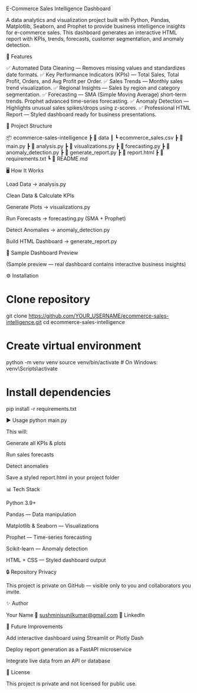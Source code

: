 E-Commerce Sales Intelligence Dashboard

A data analytics and visualization project built with Python, Pandas, Matplotlib, Seaborn, and Prophet to provide business intelligence insights for e-commerce sales.
This dashboard generates an interactive HTML report with KPIs, trends, forecasts, customer segmentation, and anomaly detection.

🚀 Features

✅ Automated Data Cleaning — Removes missing values and standardizes date formats.
✅ Key Performance Indicators (KPIs) — Total Sales, Total Profit, Orders, and Avg Profit per Order.
✅ Sales Trends — Monthly sales trend visualization.
✅ Regional Insights — Sales by region and category segmentation.
✅ Forecasting —
        SMA (Simple Moving Average) short-term trends.
        Prophet advanced time-series forecasting.
✅ Anomaly Detection — Highlights unusual sales spikes/drops using z-scores.
✅ Professional HTML Report — Styled dashboard ready for business presentations.

📂 Project Structure

📦 ecommerce-sales-intelligence
 ┣ 📂 data
 ┃ ┗ ecommerce_sales.csv
 ┣ 📜 main.py
 ┣ 📜 analysis.py
 ┣ 📜 visualizations.py
 ┣ 📜 forecasting.py
 ┣ 📜 anomaly_detection.py
 ┣ 📜 generate_report.py
 ┣ 📜 report.html
 ┣ 📜 requirements.txt
 ┗ 📜 README.md

🖥️ How It Works

Load Data → analysis.py

Clean Data & Calculate KPIs

Generate Plots → visualizations.py

Run Forecasts → forecasting.py (SMA + Prophet)

Detect Anomalies → anomaly_detection.py

Build HTML Dashboard → generate_report.py

📸 Sample Dashboard Preview

(Sample preview — real dashboard contains interactive business insights)

⚙️ Installation
# Clone repository
git clone https://github.com/YOUR_USERNAME/ecommerce-sales-intelligence.git
cd ecommerce-sales-intelligence

# Create virtual environment
python -m venv venv
source venv/bin/activate   # On Windows: venv\Scripts\activate

# Install dependencies
pip install -r requirements.txt

▶️ Usage
python main.py


This will:

Generate all KPIs & plots

Run sales forecasts

Detect anomalies

Save a styled report.html in your project folder

📊 Tech Stack

Python 3.9+

Pandas — Data manipulation

Matplotlib & Seaborn — Visualizations

Prophet — Time-series forecasting

Scikit-learn — Anomaly detection

HTML + CSS — Styled dashboard output

🔒 Repository Privacy

This project is private on GitHub — visible only to you and collaborators you invite.

✨ Author

Your Name
📧 sushminisunilkumar@gmail.com
💼 LinkedIn

📌 Future Improvements

Add interactive dashboard using Streamlit or Plotly Dash

Deploy report generation as a FastAPI microservice

Integrate live data from an API or database

📜 License

This project is private and not licensed for public use.